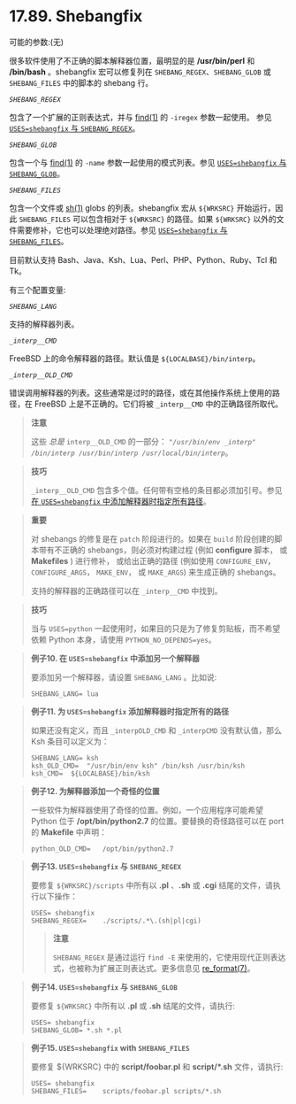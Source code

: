 # 17.89. Shebangfix

可能的参数:(无)

很多软件使用了不正确的脚本解释器位置，最明显的是 **/usr/bin/perl** 和 **/bin/bash** 。shebangfix 宏可以修复列在 `SHEBANG_REGEX`、`SHEBANG_GLOB` 或 `SHEBANG_FILES` 中的脚本的 shebang 行。

*`SHEBANG_REGEX`*

包含了一个扩展的正则表达式，并与 [find(1)](https://www.freebsd.org/cgi/man.cgi?query=find&sektion=1&format=html) 的 `-iregex` 参数一起使用。
 参见 [`USES=shebangfix` 与 `SHEBANG_REGEX`](https://docs.freebsd.org/en/books/porters-handbook/uses/#uses-shebangfix-ex-glob)。

*`SHEBANG_GLOB`*

包含一个与 [find(1)](https://www.freebsd.org/cgi/man.cgi?query=find&sektion=1&format=html) 的 `-name` 参数一起使用的模式列表。参见 [`USES=shebangfix` 与 `SHEBANG_GLOB`](https://docs.freebsd.org/en/books/porters-handbook/uses/#uses-shebangfix-ex-files)。

*`SHEBANG_FILES`*

包含一个文件或 [sh(1)](https://www.freebsd.org/cgi/man.cgi?query=sh&sektion=1&format=html) globs 的列表。shebangfix 宏从 `${WRKSRC}` 开始运行，因此 `SHEBANG_FILES` 可以包含相对于 `${WRKSRC}` 的路径。如果 `${WRKSRC}` 以外的文件需要修补，它也可以处理绝对路径。参见 [`USES=shebangfix` 与 `SHEBANG_FILES`](https://docs.freebsd.org/en/books/porters-handbook/uses/#uses-shebangfix-ex-files)。

目前默认支持 Bash、Java、Ksh、Lua、Perl、PHP、Python、Ruby、Tcl 和 Tk。

有三个配置变量:

*`SHEBANG_LANG`*

支持的解释器列表。

*`_interp__CMD`*

FreeBSD 上的命令解释器的路径。默认值是 `${LOCALBASE}/bin/interp`。

*`_interp__OLD_CMD`*

错误调用解释器的列表。这些通常是过时的路径，或在其他操作系统上使用的路径，在 FreeBSD 上是不正确的。它们将被 `_interp__CMD` 中的正确路径所取代。

>**注意**
>
> 这些 *总是* `interp__OLD_CMD` 的一部分： *`"/usr/bin/env _interp" /bin/interp /usr/bin/interp /usr/local/bin/interp`*。

>**技巧**
>
> `_interp__OLD_CMD` 包含多个值。任何带有空格的条目都必须加引号。参见[在 `USES=shebangfix` 中添加解释器时指定所有路径](https://docs.freebsd.org/en/books/porters-handbook/uses/#uses-shebangfix-ex-ksh)。

>**重要**
>
> 对 shebangs 的修复是在 `patch` 阶段进行的。如果在 `build` 阶段创建的脚本带有不正确的 shebangs，则必须对构建过程 (例如 **configure** 脚本， 或 **Makefiles** ) 进行修补， 或给出正确的路径 (例如使用 `CONFIGURE_ENV`， `CONFIGURE_ARGS`， `MAKE_ENV`， 或 `MAKE_ARGS`) 来生成正确的 shebangs。
>
> 支持的解释器的正确路径可以在 `_interp__CMD` 中找到。

>**技巧**
>
> 当与 `USES=python` 一起使用时，如果目的只是为了修复剪贴板，而不希望依赖 Python 本身，请使用 `PYTHON_NO_DEPENDS=yes`。


>**例子10. 在 `USES=shebangfix` 中添加另一个解释器**
>
> 要添加另一个解释器，请设置 `SHEBANG_LANG` 。比如说:
>
> ```
> SHEBANG_LANG=	lua
> ```

>**例子11. 为 `USES=shebangfix` 添加解释器时指定所有的路径**
>
> 如果还没有定义，而且 `_interpOLD_CMD` 和 `_interpCMD` 没有默认值，那么 Ksh 条目可以定义为：
>
> ```
> SHEBANG_LANG=	ksh
> ksh_OLD_CMD=	"/usr/bin/env ksh" /bin/ksh /usr/bin/ksh
> ksh_CMD=	${LOCALBASE}/bin/ksh
> ```

>**例子12. 为解释器添加一个奇怪的位置**
>
> 一些软件为解释器使用了奇怪的位置。例如，一个应用程序可能希望 Python 位于 **/opt/bin/python2.7** 的位置。要替换的奇怪路径可以在 port 的 **Makefile** 中声明：
>
> ```
> python_OLD_CMD=	/opt/bin/python2.7
> ```

>**例子13. `USES=shebangfix` 与 `SHEBANG_REGEX`**
>
> 要修复 `${WRKSRC}/scripts` 中所有以 **.pl** 、**.sh** 或 **.cgi** 结尾的文件，请执行以下操作：
>
> ```
> USES=	shebangfix
> SHEBANG_REGEX=	./scripts/.*\.(sh|pl|cgi)
> ```
>>**注意**
>>
>> `SHEBANG_REGEX` 是通过运行 `find -E` 来使用的，它使用现代正则表达式，也被称为扩展正则表达式。更多信息见 [re_format(7)](https://www.freebsd.org/cgi/man.cgi?query=re_format&sektion=7&format=html)。

>**例子14. `USES=shebangfix` 与 `SHEBANG_GLOB`**
>
> 要修复 `${WRKSRC}` 中所有以 **.pl** 或 **.sh** 结尾的文件，请执行:
>
> ```
> USES=	shebangfix
> SHEBANG_GLOB=	*.sh *.pl
> ```

>**例子15. `USES=shebangfix` with `SHEBANG_FILES`**
>
> 要修复 ${WRKSRC} 中的 **script/foobar.pl** 和 **script/*.sh** 文件，请执行:
>
> ```
> USES=	shebangfix
> SHEBANG_FILES=	scripts/foobar.pl scripts/*.sh
> ```
